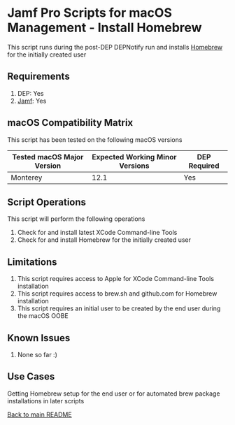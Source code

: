 Jamf Pro Scripts for macOS Management - Install Homebrew
==============
This script runs during the post-DEP DEPNotify run and installs [Homebrew](https://brew.sh) for the initially created user

Requirements
------------
1. DEP: Yes 
2. [Jamf](https://www.jamf.com/products/jamf-pro/): Yes

macOS Compatibility Matrix
------------
This script has been tested on the following macOS versions

| Tested macOS Major Version               | Expected Working Minor Versions     | DEP Required |
|------------------------------------------|-------------------------------------|--------------|
| Monterey                                 | 12.1                                | Yes          |

Script Operations
------------
This script will perform the following operations

1. Check for and install latest XCode Command-line Tools
2. Check for and install Homebrew for the initially created user

Limitations
------------

1. This script requires access to Apple for XCode Command-line Tools installation
2. This script requires access to brew.sh and github.com for Homebrew installation
3. This script requires an initial user to be created by the end user during the macOS OOBE 

Known Issues
------------
1. None so far :)

Use Cases
------------
Getting Homebrew setup for the end user or for automated brew package installations in later scripts

[Back to main README](../README.md)

